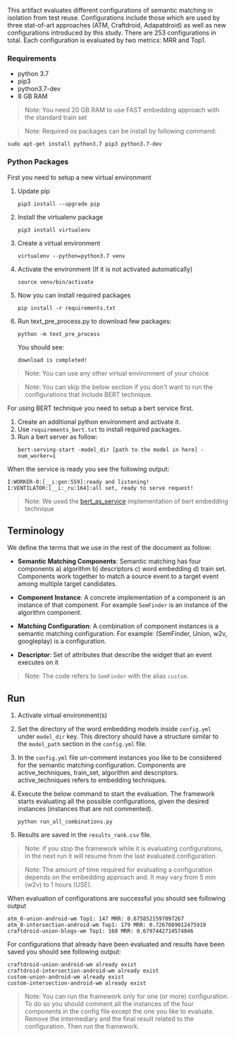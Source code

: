 This artifact evaluates different configurations of semantic matching in isolation from test reuse.
Configurations include those which are used by three stat-of-art approaches (ATM, Craftdroid, Adapatdroid) as well as new configurations introduced by this study.
There are 253 configurations in total.
Each configuration is evaluated by two metrics: MRR and Top1.
 
### Requirements
- python 3.7
- pip3
- python3.7-dev
- 8 GB RAM
 
> Note: You need 20 GB RAM to use FAST embedding approach with the standard train set
 
> Note: Required os packages can be install by following command:
```
sudo apt-get install python3.7 pip3 python3.7-dev
```
 
### Python Packages
First you need to setup a new virtual environment
1. Update pip
   ```
   pip3 install --upgrade pip
   ```
1. Install the virtualenv package
   ```
   pip3 install virtualenv
   ```
1. Create a virtual environment
   ```
   virtualenv --python=python3.7 venv
   ```
1. Activate the environment (If it is not activated automatically)
   ```
   source venv/bin/activate
   ```
1. Now you can install required packages
    ```
    pip install -r requirements.txt
    ```
1. Run text_pre_process.py to download few packages:
    ```
    python -m text_pre_process
    ```
    You should see:
    
    ```
    download is completed!
    ```
 
  > Note: You can use any other virtual environment of your choice
 
> Note: You can skip the below section if you don't want to run the configurations that include BERT technique. 
 
For using BERT technique you need to setup a bert service first.
1. Create an additional python environment and activate it.
1. Use `requirements_bert.txt` to install required packages.
1. Run a bert server as follow:
    ```
    bert-serving-start -model_dir [path to the model in here] -num_worker=1
    ```
When the service is ready you see the following output:
 
```
I:WORKER-0:[__i:gen:559]:ready and listening!
I:VENTILATOR:[__i:_ru:164]:all set, ready to serve request!
```
 
> Note: We used the [bert_as_service](https://github.com/hanxiao/bert-as-service) implementation of bert embedding technique
 
 
 
## Terminology
We define the terms that we use in the rest of the document as follow:
- **Semantic Matching Components**: Semantic matching has four components a) algorithm b) descriptors c) word embedding d) train set. Components work together to match a source event to a target event among multiple target candidates.
 
- **Component Instance**: A concrete implementation of a component is an instance of that component. For example `SemFinder` is an instance of the algorithm component.
 
- **Matching Configuration**: A combination of component instances is a semantic matching configuration.
For example: (SemFinder, Union, w2v, googleplay) is a configuration.
 
- **Descriptor**: Set of attributes that describe the widget that an event executes on it
 
> Note: The code refers to `SemFinder` with the alias `custom`.
 
 
 
## Run
 
1. Activate virtual environment(s)
 
1. Set the directory of the word embedding models inside `config.yml` under `model_dir` key. This directory should have a structure similar to the `model_path` section in the `config.yml` file.
 
1. In the `config.yml` file un-comment instances you like to be considered for the semantic matching configuration. Components are active_techniques, train_set, algorithm and descriptors. active_techniques refers to embedding techniques.
 
1. Execute the below command to start the evaluation. The framework starts evaluating all the possible configurations, given the desired instances (instances that are not commented).
 
   ```
   python run_all_combinations.py
   ```
1. Results are saved in the `results_rank.csv` file.
 
> Note: if you stop the framework while it is evaluating configurations, in the next run it will resume from the last evaluated configuration.
 
> Note:  The amount of time required for evaluating a configuration depends on the embedding approach and. It may vary from 5 min (w2v) to 1 hours (USE).
 
 
 
When evaluation of configurations are successful you should see following output
 
```
atm_0-union-android-wm Top1: 147 MRR: 0.6758521597097267
atm_0-intersection-android-wm Top1: 179 MRR: 0.7267089012475919
craftdroid-union-blogs-wm Top1: 168 MRR: 0.6797442714574846
```
 
For configurations that already have been evaluated and results have been saved you should see following output:
 
```
craftdroid-union-android-wm already exist
craftdroid-intersection-android-wm already exist
custom-union-android-wm already exist
custom-intersection-android-wm already exist
```
 
>Note: You can run the framework only for one (or more) configuration.
To do so you should comment all the instances of the four components in the config file except the one you like to evaluate.
Remove the intermediary and the final result related to the configuration. Then run the framework.
 
 
 